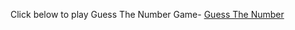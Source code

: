 Click below  to play Guess The Number Game-
[Guess The Number](https://nickeshadhikari9.github.io/Guess-The-Number-game-/)
